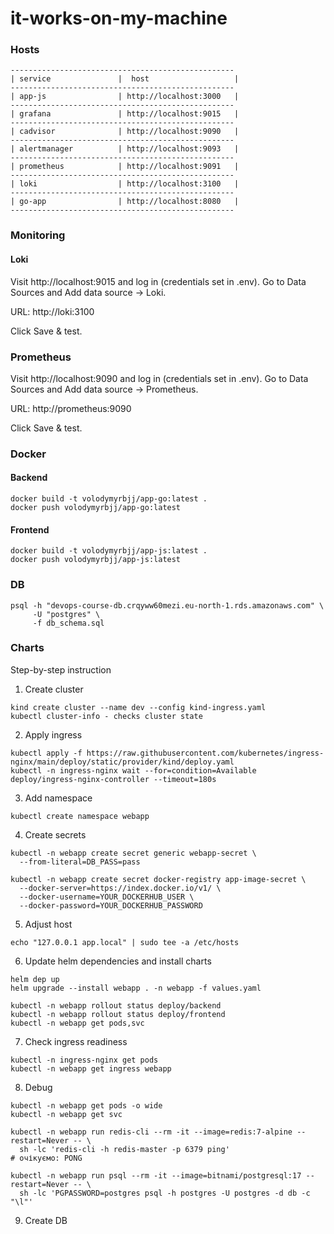 # it-works-on-my-machine


### Hosts
```
--------------------------------------------------
| service               |  host                   |
--------------------------------------------------
| app-js                | http://localhost:3000   |
--------------------------------------------------
| grafana               | http://localhost:9015   |
--------------------------------------------------
| cadvisor              | http://localhost:9090   |
--------------------------------------------------
| alertmanager          | http://localhost:9093   |
--------------------------------------------------
| prometheus            | http://localhost:9091   |
--------------------------------------------------
| loki                  | http://localhost:3100   |
--------------------------------------------------
| go-app                | http://localhost:8080   |
--------------------------------------------------
```

### Monitoring 

#### Loki 
Visit http://localhost:9015 and log in (credentials set in .env).
Go to Data Sources and Add data source → Loki.

URL: http://loki:3100

Click Save & test.

### Prometheus 

Visit http://localhost:9090 and log in (credentials set in .env).
Go to Data Sources and Add data source → Prometheus.

URL: http://prometheus:9090

Click Save & test.

### Docker 

#### Backend

```aiignore
docker build -t volodymyrbjj/app-go:latest .
docker push volodymyrbjj/app-go:latest
```

#### Frontend

```aiignore
docker build -t volodymyrbjj/app-js:latest .
docker push volodymyrbjj/app-js:latest
```

### DB

```aiignore
psql -h "devops-course-db.crqyww60mezi.eu-north-1.rds.amazonaws.com" \
     -U "postgres" \
     -f db_schema.sql
```

### Charts
Step-by-step instruction

1. Create cluster
```aiignore
kind create cluster --name dev --config kind-ingress.yaml
kubectl cluster-info - checks cluster state
```
2. Apply ingress 

```aiignore
kubectl apply -f https://raw.githubusercontent.com/kubernetes/ingress-nginx/main/deploy/static/provider/kind/deploy.yaml
kubectl -n ingress-nginx wait --for=condition=Available deploy/ingress-nginx-controller --timeout=180s
```

3. Add namespace

```aiignore
kubectl create namespace webapp
```

4. Create secrets

```aiignore
kubectl -n webapp create secret generic webapp-secret \
  --from-literal=DB_PASS=pass
  
kubectl -n webapp create secret docker-registry app-image-secret \
  --docker-server=https://index.docker.io/v1/ \
  --docker-username=YOUR_DOCKERHUB_USER \
  --docker-password=YOUR_DOCKERHUB_PASSWORD
```

5. Adjust host

```aiignore
echo "127.0.0.1 app.local" | sudo tee -a /etc/hosts
```

6. Update helm dependencies and install charts

```aiignore
helm dep up
helm upgrade --install webapp . -n webapp -f values.yaml

kubectl -n webapp rollout status deploy/backend
kubectl -n webapp rollout status deploy/frontend
kubectl -n webapp get pods,svc
```

7. Check ingress readiness

```aiignore
kubectl -n ingress-nginx get pods
kubectl -n webapp get ingress webapp
```

8. Debug

```aiignore
kubectl -n webapp get pods -o wide
kubectl -n webapp get svc

kubectl -n webapp run redis-cli --rm -it --image=redis:7-alpine --restart=Never -- \
  sh -lc 'redis-cli -h redis-master -p 6379 ping'
# очікуємо: PONG

kubectl -n webapp run psql --rm -it --image=bitnami/postgresql:17 --restart=Never -- \
  sh -lc 'PGPASSWORD=postgres psql -h postgres -U postgres -d db -c "\l"'
```

9. Create DB

```aiignore

```